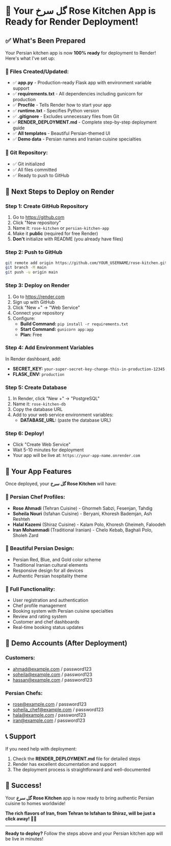 # 🎉 Your گل سرخ Rose Kitchen App is Ready for Render Deployment!

## ✅ What's Been Prepared

Your Persian kitchen app is now **100% ready** for deployment to Render! Here's what I've set up:

### 📁 Files Created/Updated:
- ✅ **app.py** - Production-ready Flask app with environment variable support
- ✅ **requirements.txt** - All dependencies including gunicorn for production
- ✅ **Procfile** - Tells Render how to start your app
- ✅ **runtime.txt** - Specifies Python version
- ✅ **.gitignore** - Excludes unnecessary files from Git
- ✅ **RENDER_DEPLOYMENT.md** - Complete step-by-step deployment guide
- ✅ **All templates** - Beautiful Persian-themed UI
- ✅ **Demo data** - Persian names and Iranian cuisine specialties

### 🎯 Git Repository:
- ✅ Git initialized
- ✅ All files committed
- ✅ Ready to push to GitHub

## 🚀 Next Steps to Deploy on Render

### Step 1: Create GitHub Repository
1. Go to https://github.com
2. Click "New repository"
3. Name it: `rose-kitchen` or `persian-kitchen-app`
4. Make it **public** (required for free Render)
5. **Don't** initialize with README (you already have files)

### Step 2: Push to GitHub
```bash
git remote add origin https://github.com/YOUR_USERNAME/rose-kitchen.git
git branch -M main
git push -u origin main
```

### Step 3: Deploy on Render
1. Go to https://render.com
2. Sign up with GitHub
3. Click "New +" → "Web Service"
4. Connect your repository
5. Configure:
   - **Build Command:** `pip install -r requirements.txt`
   - **Start Command:** `gunicorn app:app`
   - **Plan:** Free

### Step 4: Add Environment Variables
In Render dashboard, add:
- **SECRET_KEY:** `your-super-secret-key-change-this-in-production-12345`
- **FLASK_ENV:** `production`

### Step 5: Create Database
1. In Render, click "New +" → "PostgreSQL"
2. Name it: `rose-kitchen-db`
3. Copy the database URL
4. Add to your web service environment variables:
   - **DATABASE_URL:** (paste the database URL)

### Step 6: Deploy!
- Click "Create Web Service"
- Wait 5-10 minutes for deployment
- Your app will be live at: `https://your-app-name.onrender.com`

## 🌟 Your App Features

Once deployed, your **گل سرخ Rose Kitchen** will have:

### 👥 **Persian Chef Profiles:**
- **Rose Ahmadi** (Tehran Cuisine) - Ghormeh Sabzi, Fesenjan, Tahdig
- **Soheila Nouri** (Isfahan Cuisine) - Beryani, Khoresh Bademjan, Ash Reshteh
- **Halal Kazemi** (Shiraz Cuisine) - Kalam Polo, Khoresh Gheimeh, Faloodeh
- **Iran Mohammadi** (Traditional Iranian) - Chelo Kebab, Baghali Polo, Sholeh Zard

### 🎨 **Beautiful Persian Design:**
- Persian Red, Blue, and Gold color scheme
- Traditional Iranian cultural elements
- Responsive design for all devices
- Authentic Persian hospitality theme

### 📱 **Full Functionality:**
- User registration and authentication
- Chef profile management
- Booking system with Persian cuisine specialties
- Review and rating system
- Customer and chef dashboards
- Real-time booking status updates

## 🎯 Demo Accounts (After Deployment)

### Customers:
- ahmad@example.com / password123
- soheila@example.com / password123
- hassan@example.com / password123

### Persian Chefs:
- rose@example.com / password123
- soheila_chef@example.com / password123
- hala@example.com / password123
- iran@example.com / password123

## 📞 Support

If you need help with deployment:
1. Check the **RENDER_DEPLOYMENT.md** file for detailed steps
2. Render has excellent documentation and support
3. The deployment process is straightforward and well-documented

## 🎉 Success!

Your **گل سرخ Rose Kitchen** app is now ready to bring authentic Persian cuisine to homes worldwide! 

**The rich flavors of Iran, from Tehran to Isfahan to Shiraz, will be just a click away! 🌹🍳**

---

**Ready to deploy?** Follow the steps above and your Persian kitchen app will be live in minutes!
